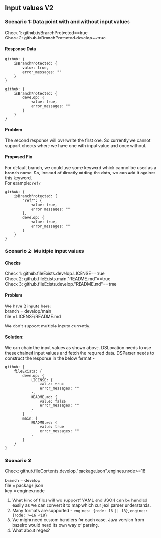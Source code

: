 ## Input values V2

### Scenario 1: Data point with and without input values
Check 1: github.isBranchProtected==true\
Check 2: github.isBranchProtected.develop==true

#### Response Data
```
github: {
    isBranchProtected: { 
        value: true,
        error_messages: ""
    }
}
```
```
github: {
    isBranchProtected: {
        develop: { 
            value: true,
            error_messages: ""
        }
    }
}
```

#### Problem
The second response will overwrite the first one. So currently we cannot support checks where we have one with input value and once without.

#### Proposed Fix
For default branch, we could use some keyword which cannot be used as a branch name. So, instead of directly adding the data, we can add it against this keyword.\
For example: `ref/`
```
github: {
    isBranchProtected: {
        "ref/": { 
            value: true,
            error_messages: ""
        },
        develop: { 
            value: true,
            error_messages: ""
        }
    }
}
```

### Scenario 2: Multiple input values
#### Checks
Check 1: github.fileExists.develop.LICENSE==true\
Check 2: github.fileExists.main.\"README.md\"==true\
Check 3: github.fileExists.develop.\"README.md\"==true

#### Problem
We have 2 inputs here:\
branch = develop/main\
file = LICENSE/README.md

We don't support multiple inputs currently.

#### Solution:
We can chain the input values as shown above.
DSLocation needs to use these chained input values and fetch the required data.
DSParser needs to construct the response in the below format -

```
github: {
    fileExists: {
        develop: { 
            LICENSE: {
                value: true
                error_messages: ""
            },
            README.md: {
                value: false
                error_messages: ""
            }
        }
        main: {
            README.md: {
                value: true
                error_messages: ""
            }
        }
    }
}
```

### Scenario 3
Check: github.fileContents.develop.\"package.json\".engines.node>=18

branch = develop\
file = package.json\
key = engines.node

1. What kind of files will we support? YAML and JSON can be handled easily as we can convert it to map which our jexl parser understands.
2. Many formats are supported - ```engines: {node: 16 || 18}```, ```engines: {node: >=16 <18}```
3. We might need custom handlers for each case. Java version from bazelrc would need its own way of parsing.
4. What about regex?